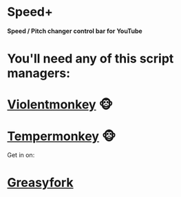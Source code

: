 # Speed+

**Speed / Pitch changer control bar for YouTube**

# **You'll need any of this script managers:**

   
   # [Violentmonkey](https://violentmonkey.github.io/) 🐵
   
   # [Tempermonkey](https://www.tampermonkey.net/index.php) 🐵

Get in on:
# [Greasyfork](https://greasyfork.org/en/scripts/483341-speed) 
